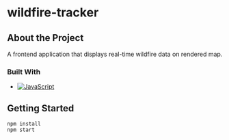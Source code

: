 # wildfire-tracker

<!-- ABOUT THE PROJECT -->
## About the Project

A frontend application that displays real-time wildfire data on rendered map.



### Built With

* [![JavaScript][javascript.com]][JavaScript-url]



<!-- GETTING STARTED -->
## Getting Started

```
npm install
npm start
```



<!-- MARKDOWN LINKS & IMAGES -->
<!-- https://www.markdownguide.org/basic-syntax/#reference-style-links -->
[javascript.com]: https://img.shields.io/badge/logo-javascript-blue?logo=javascript
[JavaScript-url]: https://www.javascript.com/